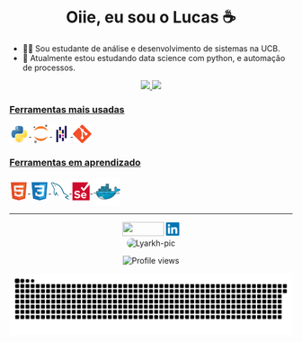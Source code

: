  
 <h1 align = "center"/>  Oiie, eu sou o Lucas ☕️</h1>
  
- 👨‍🎓 Sou estudante de análise e desenvolvimento de sistemas na UCB.
- 🧠 Atualmente estou estudando data science com python, e automação de processos.


<div align="center">
  <a href="https://github.com/Lyarkh">
  <img height="150em" src="https://github-readme-stats.vercel.app/api?username=Lyarkh&show_icons=true&theme=tokyonight&include_all_commits=true&count_private=true"/>
  <img height="150em" src="https://github-readme-stats.vercel.app/api/top-langs/?username=Lyarkh&layout=compact&langs_count=7&theme=tokyonight"/>
</div>
 
<div align="left" style="display: inline">
 
 <h3>Ferramentas mais usadas</h3> 
 
  <img align="center"  alt="Lyarkh-Pyhton" height="35" width="35" src="https://github.com/devicons/devicon/blob/v2.15.1/icons/python/python-original.svg">
  <img align="center" alt="Lyarkh-Jupyter" height="33" width="33"  src="https://github.com/devicons/devicon/blob/v2.15.1/icons/jupyter/jupyter-original.svg">
  <img align="center" alt="Lyarkh-PANDAS" height="33" width="33"  src="https://github.com/devicons/devicon/blob/v2.15.1/icons/pandas/pandas-original.svg">
  <img align="center" alt="Lyarkh-GIT" height="33" width="33"  src="https://github.com/devicons/devicon/blob/v2.15.1/icons/git/git-original.svg">
</div>
<br>

   
 
  
  
 <div align="left" style="display: inline">
  
  <h3>Ferramentas em aprendizado</h3>
  
  <img align="center" alt="Lyarkh-HTML" height="33" width="33" src="https://github.com/devicons/devicon/blob/v2.15.1/icons/html5/html5-original.svg">
  <img align="center" alt="Lyarkh-CSS" height="33" width="33"  src="https://github.com/devicons/devicon/blob/v2.15.1/icons/css3/css3-original.svg">
  <img align="center" alt="Lyarkh-MYSQL" height="33" width="33"  src="https://github.com/devicons/devicon/blob/master/icons/mysql/mysql-original.svg">  
  <img align="center" alt="Lyarkh-SELENIUM" height="33" width="33"  src="https://github.com/devicons/devicon/blob/master/icons/selenium/selenium-original.svg">
  <img align="center" alt="Lyarkh-DOCKER" height="50" width="50"  src="https://github.com/devicons/devicon/blob/master/icons/docker/docker-original.svg">
 </div>
  
---
 
 <div align ="center" display="inline-block"> 
    <a href = "mailto:lcemanuel.emanuel@gmail.com"><img src="https://img.shields.io/badge/-Gmail-%23333?style=for-the-badge&logo=gmail&logoColor=white" target="_blank" height="25" width="74"></a>
    <a href="https://www.linkedin.com/in/lucasemanuelsilva/" target="_blank"><img src="https://github.com/devicons/devicon/blob/v2.15.1/icons/linkedin/linkedin-original.svg" target="_blank" height="25"></a> 
 </div>
 
<div align="center" display="inline-block">
    <img align="center" alt="Lyarkh-pic" height="170" style="border-radius:100px;"  src="https://cdn.discordapp.com/attachments/884155938985111702/919947401568067584/o_eu.png" style="border-radius: 5px solid"> 
</div>
 <p align="center"> <img src="https://komarev.com/ghpvc/?username=Lyarkh&color=blueviolet" alt="Profile views"/> </p>
  
    
  ![Snake animation](https://github.com/Lyarkh/Lyarkh/blob/output/github-contribution-grid-snake.svg)
